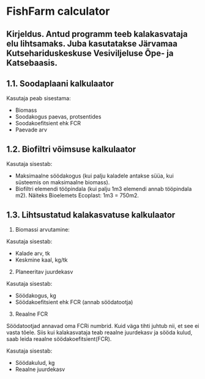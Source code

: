 # FishFarm calculator



## Kirjeldus. Antud programm teeb kalakasvataja elu lihtsamaks. Juba kasutatakse Järvamaa Kutsehariduskeskuse Vesiviljeluse Õpe- ja Katsebaasis. 

## 1.1. Soodaplaani kalkulaator

Kasutaja peab sisestama: 

* Biomass
* Soodakogus paevas, protsentides
* Soodakoefitsient ehk FCR
* Paevade arv



## 1.2. Biofiltri võimsuse kalkulaator

Kasutaja sisestab:

* Maksimaalne söödakogus (kui palju kaladele antakse süüa, kui süsteemis on maksimaalne biomass).
* Biofiltri elemendi tööpindala (kui palju 1m3 elemendi annab tööpindala m2). Näiteks Bioelemets Ecoplast: 1m3 = 750m2.



## 1.3. Lihtsustatud kalakasvatuse kalkulaator

1) Biomassi arvutamine:

Kasutaja sisestab:

* Kalade arv, tk
* Keskmine kaal, kg/tk

2) Planeeritav juurdekasv

Kasutaja sisestab:

* Söödakogus, kg 
* Söödakoefitsient ehk FCR (annab söödatootja)

3) Reaalne FCR

Söödatootjad annavad oma FCRi numbrid. Kuid väga tihti juhtub nii, et see ei vasta tõele. Siis kui kalakasvataja teab reaalne juurdekasv ja sööda kulud, saab leida reaalne söödakoefitsient(FCR).

Kasutaja sisestab:

* Söödakulud, kg
* Reaalne juurdekasv
